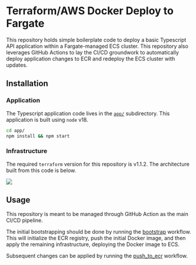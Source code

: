# Terraform/AWS Docker Deploy to Fargate

This repository holds simple boilerplate code to deploy a basic Typescript API application within a Fargate-managed ECS cluster.
This repository also leverages GitHub Actions to lay the CI/CD groundwork to automatically deploy application changes to ECR and redeploy the ECS cluster with updates.

## Installation

### Application

The Typescript application code lives in the [`app/`](app/) subdirectory. This application is built using `node` v18.

```bash
cd app/
npm install && npm start
```

### Infrastructure

The required `terraform` version for this repository is v1.1.2. The architecture built from this code is below.

![](assets/architecture/architecture.svg)

## Usage

This repository is meant to be managed through GitHub Action as the main CI/CD pipeline.

The initial bootstrapping should be done by running the [bootstrap](.github/workflows/bootstrap.yml) workflow. This will initialize the ECR registry, push the initial Docker image, and then apply the remaining infrastructure, deploying the Docker image to ECS.

Subsequent changes can be applied by running the [push_to_ecr](.github/workflows/push_to_ecr.yml) workflow.
